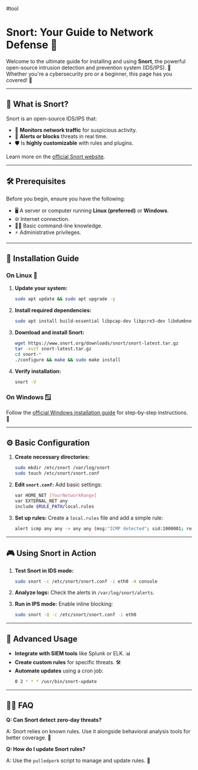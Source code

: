 #tool 
# Snort: Your Guide to Network Defense 🚀

Welcome to the ultimate guide for installing and using **Snort**, the powerful open-source intrusion detection and prevention system (IDS/IPS). 🎯 Whether you're a cybersecurity pro or a beginner, this page has you covered! 🔐

---

## 🤔 What is Snort?

Snort is an open-source IDS/IPS that:

- 📡 **Monitors network traffic** for suspicious activity.
- 🚦 **Alerts or blocks** threats in real time.
- 🛡️ Is **highly customizable** with rules and plugins.

Learn more on the [official Snort website](https://www.snort.org).

---

## 🛠️ Prerequisites

Before you begin, ensure you have the following:

- 🖥️ A server or computer running **Linux (preferred)** or **Windows**.
- 🌐 Internet connection.
- 🧑‍💻 Basic command-line knowledge.
- ⚡ Administrative privileges.

---

## 🚀 Installation Guide

### On Linux 🐧

1. **Update your system:**
   ```bash
   sudo apt update && sudo apt upgrade -y
   ```

2. **Install required dependencies:**
   ```bash
   sudo apt install build-essential libpcap-dev libpcre3-dev libdumbnet-dev bison flex zlib1g-dev -y
   ```

3. **Download and install Snort:**
   ```bash
   wget https://www.snort.org/downloads/snort/snort-latest.tar.gz
   tar -xvzf snort-latest.tar.gz
   cd snort-*
   ./configure && make && sudo make install
   ```

4. **Verify installation:**
   ```bash
   snort -V
   ```

### On Windows 🪟

Follow the [official Windows installation guide](https://www.snort.org/documents) for step-by-step instructions. 📑

---

## ⚙️ Basic Configuration

1. **Create necessary directories:**
   ```bash
   sudo mkdir /etc/snort /var/log/snort
   sudo touch /etc/snort/snort.conf
   ```

2. **Edit `snort.conf`:**
   Add basic settings:
   ```bash
   var HOME_NET [YourNetworkRange]
   var EXTERNAL_NET any
   include $RULE_PATH/local.rules
   ```

3. **Set up rules:**
   Create a `local.rules` file and add a simple rule:
   ```bash
   alert icmp any any -> any any (msg:"ICMP detected"; sid:1000001; rev:1;)
   ```

---

## 🎮 Using Snort in Action

1. **Test Snort in IDS mode:**
   ```bash
   sudo snort -c /etc/snort/snort.conf -i eth0 -A console
   ```

2. **Analyze logs:**
   Check the alerts in `/var/log/snort/alerts`.

3. **Run in IPS mode:**
   Enable inline blocking:
   ```bash
   sudo snort -Q -c /etc/snort/snort.conf -i eth0
   ```

---

## 🌌 Advanced Usage

- **Integrate with SIEM tools** like Splunk or ELK. 📊
- **Create custom rules** for specific threats. 🛠️
- **Automate updates** using a cron job:
  ```bash
  0 2 * * * /usr/bin/snort-update
  ```

---

## 🙋‍♂️ FAQ

**Q: Can Snort detect zero-day threats?**

A: Snort relies on known rules. Use it alongside behavioral analysis tools for better coverage. 🔎

**Q: How do I update Snort rules?**

A: Use the `pulledpork` script to manage and update rules. 🐷

